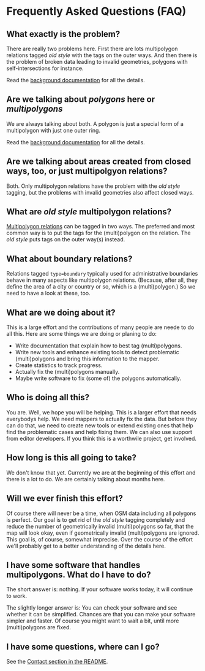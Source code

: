 
# Frequently Asked Questions (FAQ)

## What exactly is the problem?

There are really two problems here. First there are lots multipolygon relations
tagged *old style* with the tags on the outer ways. And then there is the
problem of broken data leading to invalid geometries, polygons with
self-intersections for instance.

Read the [background documentation](background.md) for all the details.


## Are we talking about *polygons* here or *multipolygons*

We are always talking about both. A polygon is just a special form of a
multipolygon with just one outer ring.

Read the [background documentation](background.md) for all the details.


## Are we talking about areas created from closed ways, too, or just multipolgyon relations?

Both. Only multipolygon relations have the problem with the *old style* tagging,
but the problems with invalid geometries also affect closed ways.


## What are *old style* multipolygon relations?

[Multipolygon
relations](http://wiki.openstreetmap.org/wiki/Relation:multipolygon) can be
tagged in two ways. The preferred and most common way is to put the tags for
the (multi)polygon on the relation. The *old style* puts tags on the outer
way(s) instead.


## What about boundary relations?

Relations tagged `type=boundary` typically used for administrative boundaries
behave in many aspects like multipolygon relations. (Because, after all, they
define the area of a city or country or so, which is a (multi)polygon.) So we
need to have a look at these, too.


## What are we doing about it?

This is a large effort and the contributions of many people are neede to do
all this. Here are some things we are doing or planing to do:

* Write documentation that explain how to best tag (multi)polygons.
* Write new tools and enhance existing tools to detect problematic
  (multi)polygons and bring this information to the mapper.
* Create statistics to track progress.
* Actually fix the (multi)polygons manually.
* Maybe write software to fix (some of) the polygons automatically.


## Who is doing all this?

You are. Well, we hope you will be helping. This is a larger effort that needs
everybodys help. We need mappers to actually fix the data. But before they can
do that, we need to create new tools or extend existing ones that help find the
problematic cases and help fixing them. We can also use support from editor
developers. If you think this is a worthwile project, get involved.


## How long is this all going to take?

We don't know that yet. Currently we are at the beginning of this effort and
there is a lot to do. We are certainly talking about months here.


## Will we ever finish this effort?

Of course there will never be a time, when OSM data including all polygons is
perfect. Our goal is to get rid of the *old style* tagging completely and
reduce the number of geometrically invalid (multi)polygons so far, that the
map will look okay, even if geometrically invalid (multi)polygons are ignored.
This goal is, of course, somewhat imprecise. Over the course of the effort
we'll probably get to a better understanding of the details here.


## I have some software that handles multipolygons. What do I have to do?

The short answer is: nothing. If your software works today, it will continue to
work.

The slightly longer answer is: You can check your software and see whether it
can be simplified. Chances are that you can make your software simpler and
faster. Of course you might want to wait a bit, until more (multi)polygons are
fixed.


## I have some questions, where can I go?

See the [Contact section in the README](../README.md#contact).

